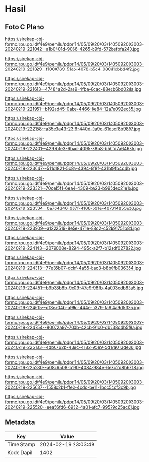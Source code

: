 # Hasil

## Foto C Plano

https://sirekap-obj-formc.kpu.go.id/f4e9/pemilu/pdpr/14/05/09/20/03/1405092003003-20240219-221042--a1b0401d-9066-4265-b9fd-572befbfa240.jpg

https://sirekap-obj-formc.kpu.go.id/f4e9/pemilu/pdpr/14/05/09/20/03/1405092003003-20240219-221329--f1000769-51ab-4078-b5c4-980d1cbbd4f2.jpg

https://sirekap-obj-formc.kpu.go.id/f4e9/pemilu/pdpr/14/05/09/20/03/1405092003003-20240219-221613--47484a2d-2aa9-4fba-8cac-88ecb6bd02da.jpg

https://sirekap-obj-formc.kpu.go.id/f4e9/pemilu/pdpr/14/05/09/20/03/1405092003003-20240219-221951--b192ed45-0abe-4466-8e84-12a7e092ec85.jpg

https://sirekap-obj-formc.kpu.go.id/f4e9/pemilu/pdpr/14/05/09/20/03/1405092003003-20240219-222158--a35e3a43-23f6-440d-9a9e-61dbcf8b9897.jpg

https://sirekap-obj-formc.kpu.go.id/f4e9/pemilu/pdpr/14/05/09/20/03/1405092003003-20240219-222401--4297bfe3-6bad-4095-88b8-b50fd7a64685.jpg

https://sirekap-obj-formc.kpu.go.id/f4e9/pemilu/pdpr/14/05/09/20/03/1405092003003-20240219-223047--511d1821-5c8a-4394-9f8f-431bf9fb4c4b.jpg

https://sirekap-obj-formc.kpu.go.id/f4e9/pemilu/pdpr/14/05/09/20/03/1405092003003-20240219-223321--70ce15f1-6ea4-4309-ba23-b995dec21e1a.jpg

https://sirekap-obj-formc.kpu.go.id/f4e9/pemilu/pdpr/14/05/09/20/03/1405092003003-20240219-223534--0a764d40-987f-4188-b91e-467614853e26.jpg

https://sirekap-obj-formc.kpu.go.id/f4e9/pemilu/pdpr/14/05/09/20/03/1405092003003-20240219-223909--a1222519-8e5e-471e-88c2-c52b91751b8d.jpg

https://sirekap-obj-formc.kpu.go.id/f4e9/pemilu/pdpr/14/05/09/20/03/1405092003003-20240219-224143--2079008e-8294-495c-a2f7-b12adf027822.jpg

https://sirekap-obj-formc.kpu.go.id/f4e9/pemilu/pdpr/14/05/09/20/03/1405092003003-20240219-224313--77e35b07-dcbf-4a55-bac3-b8b0fb036354.jpg

https://sirekap-obj-formc.kpu.go.id/f4e9/pemilu/pdpr/14/05/09/20/03/1405092003003-20240219-224451--b9b38b8b-9c09-47c9-98fb-4a003cdb83a5.jpg

https://sirekap-obj-formc.kpu.go.id/f4e9/pemilu/pdpr/14/05/09/20/03/1405092003003-20240219-224615--df3ea04b-a99c-444e-b379-fa9f4a9d5335.jpg

https://sirekap-obj-formc.kpu.go.id/f4e9/pemilu/pdpr/14/05/09/20/03/1405092003003-20240219-224754--80072a97-700b-42cb-91c0-db238c4b5f8a.jpg

https://sirekap-obj-formc.kpu.go.id/f4e9/pemilu/pdpr/14/05/09/20/03/1405092003003-20240219-225133--4db0762b-439c-4182-95e9-5d17a013de36.jpg

https://sirekap-obj-formc.kpu.go.id/f4e9/pemilu/pdpr/14/05/09/20/03/1405092003003-20240219-225230--a08c6508-b190-4084-984e-6e3c2d8b6718.jpg

https://sirekap-obj-formc.kpu.go.id/f4e9/pemilu/pdpr/14/05/09/20/03/1405092003003-20240219-225637--1558c2b1-ffe3-4cdc-be11-1bcc54cf3c9b.jpg

https://sirekap-obj-formc.kpu.go.id/f4e9/pemilu/pdpr/14/05/09/20/03/1405092003003-20240219-225520--eea56fd6-6952-4a01-afc7-99579c25ac61.jpg


## Metadata

| Key        | Value               |
| ---------- | ------------------- |
| Time Stamp | 2024-02-19 23:03:49 |
| Kode Dapil | 1402                |



